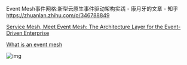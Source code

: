 Event Mesh事件网格:新型云原生事件驱动架构实践 - 康月牙的文章 - 知乎 https://zhuanlan.zhihu.com/p/346788849

[Service Mesh, Meet Event Mesh: The Architecture Layer for the Event-Driven Enterprise](https://solace.com/blog/event-mesh/)

[What is an event mesh](https://solace.com/what-is-an-event-mesh/)



![img](https://cdn.solace.com/wp-content/uploads/2020/07/D-1_service-mesh-vs-event-mesh-1.png)

